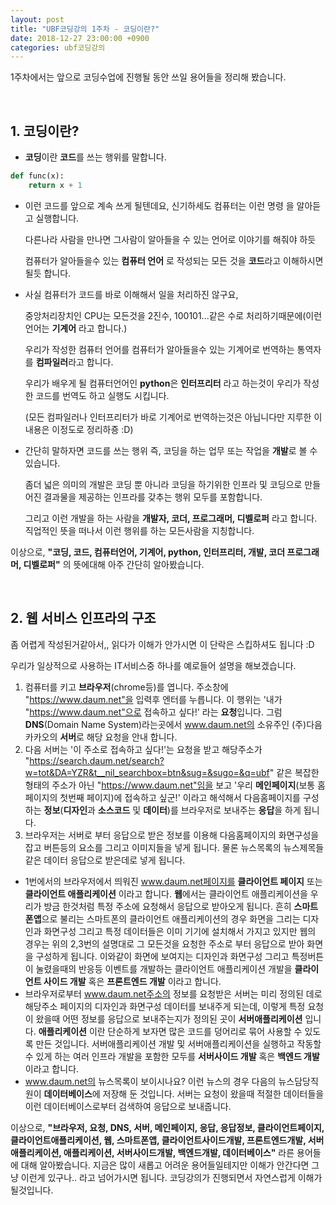 ```yaml
---
layout: post
title: "UBF코딩강의 1주차 - 코딩이란?"
date: 2018-12-27 23:00:00 +0900
categories: ubf코딩강의
---
```


1주차에서는 앞으로 코딩수업에 진행될 동안 쓰일 용어들을 정리해 봤습니다. 

<br/>

## 1. 코딩이란?

+ **코딩**이란 **코드**를 쓰는 행위를 말합니다.

```python
def func(x):
    return x + 1
```

+ 이런 코드를 앞으로 계속 쓰게 될텐데요, 신기하세도 컴퓨터는 이런 명령 을 알아듣고 실행합니다.

  다른나라 사람을 만나면 그사람이 알아들을 수 있는 언어로 이야기를 해줘야 하듯 

  컴퓨터가 알아들을수 있는 **컴퓨터 언어** 로 작성되는 모든 것을 **코드**라고 이해하시면 될듯 합니다.

+ 사실 컴퓨터가 코드를 바로 이해해서 일을 처리하진 않구요,

  중앙처리장치인 CPU는 모든것을 2진수, 100101...같은 수로 처리하기때문에(이런 언어는 **기계어** 라고 합니다.)

  우리가 작성한 컴퓨터 언어를 컴퓨터가 알아들을수 있는 기계어로 번역하는 통역자를 **컴파일러**라고 합니다.

  우리가 배우게 될 컴퓨터언어인 **python**은 **인터프리터** 라고 하는것이 우리가 작성한 코드를 번역도 하고 실행도 시킵니다.

  (모든 컴파일러나 인터프리터가 바로 기계어로 번역하는것은 아닙니다만 지루한 이 내용은 이정도로 정리하죵 :D)

+ 간단히 말하자면 코드를 쓰는 행위 즉, 코딩을 하는 업무 또는 작업을 **개발**로 볼 수 있습니다.

  좀더 넓은 의미의 개발은 코딩 뿐 아니라 코딩을 하기위한 인프라 및 코딩으로 만들어진 결과물을 제공하는 인프라를 갖추는 행위 모두를 포함합니다.

  그리고 이런 개발을 하는 사람을 **개발자, 코더, 프로그래머, 디벨로퍼** 라고 합니다. 직업적인 뜻을 떠나서 이런 행위를 하는 모든사람을 지칭합니다.

이상으로, **"코딩, 코드, 컴퓨터언어, 기계어, python, 인터프리터, 개발, 코더 프로그래머, 디벨로퍼"** 의 뜻에대해 아주 간단히 알아봤습니다.

<br/>

## 2. 웹 서비스 인프라의 구조

좀 어렵게 작성된거같아서,, 읽다가 이해가 안가시면 이 단락은 스킵하셔도 됩니다 :D

우리가 일상적으로 사용하는 IT서비스중 하나를 예로들어 설명을 해보겠습니다.

1. 컴퓨터를 키고 **브라우저**(chrome등)를 엽니다. 주소창에 "https://www.daum.net"을 입력후 엔터를 누릅니다. 이 행위는 '내가 "https://www.daum.net"으로 접속하고 싶다!' 라는 **요청**입니다. 그럼 **DNS**(Domain Name System)라는곳에서 www.daum.net의 소유주인 (주)다음카카오의 **서버**로 해당 요청을 안내 합니다.
2. 다음 서버는 '이 주소로 접속하고 싶다!'는 요청을 받고 해당주소가 "https://search.daum.net/search?w=tot&DA=YZR&t__nil_searchbox=btn&sug=&sugo=&q=ubf" 같은 복잡한 형태의 주소가 아닌 "https://www.daum.net"임을 보고 '우리 **메인페이지**(보통 홈페이지의 첫번째 페이지)에 접속하고 싶군!' 이라고 해석해서 다음홈페이지를 구성하는 **정보**(**디자인**과 **소스코드** 및 **데이터**)를 브라우저로 보내주는 **응답**을 하게 됩니다.
3. 브라우저는 서버로 부터 응답으로 받은 정보를 이용해 다음홈페이지의 화면구성을 잡고 버튼등의 요소를 그리고 이미지들을 넣게 됩니다. 물론 뉴스목록의 뉴스제목들 같은 데이터 응답으로 받은데로 넣게 됩니다.

+ 1번에서의 브라우저에서 띄워진 www.daum.net페이지를 **클라이언트 페이지** 또는 **클라이언트 애플리케이션** 이라고 합니다. **웹**에서는 클라이언트 애플리케이션을 우리가 방금 한것처럼 특정 주소에 요청해서 응답으로 받아오게 됩니다. 흔히 **스마트폰앱**으로 불리는 스마트폰의 클라이언트 애플리케이션의 경우 화면을 그리는 디자인과 화면구성 그리고 특정 데이터들은 이미 기기에 설치해서 가지고 있지만 웹의 경우는 위의 2,3번의 설명대로 그 모든것을 요청한 주소로 부터 응답으로 받아 화면을 구성하게 됩니다. 이와같이 화면에 보여지는 디자인과 화면구성 그리고 특정버튼이 눌렸을때의 반응등 이벤트를 개발하는 클라이언트 애플리케이션 개발을 **클라이언트 사이드 개발** 혹은 **프론트엔드 개발** 이라고 합니다.
+ 브라우저로부터 www.daum.net주소의 정보를 요청받은 서버는 미리 정의된 데로 해당주소 페이지의 디자인과 화면구성 데이터를 보내주게 되는데, 이렇게 특정 요청이 왔을때 어떤 정보를 응답으로 보내주는지가 정의된 곳이 **서버애플리케이션** 입니다. **애플리케이션** 이란 단순하게 보자면 많은 코드를 덩어리로 묶어 사용할 수 있도록 만든 것입니다.  서버애플리케이션 개발 및 서버애플리케이션을 실행하고 작동할 수 있게 하는 여러 인프라 개발을 포함한 모두를 **서버사이드 개발** 혹은 **백엔드 개발** 이라고 합니다.
+ www.daum.net의 뉴스목록이 보이시나요? 이런 뉴스의 경우 다음의 뉴스담당직원이 **데이터베이스**에 저장해 둔 것입니다. 서버는 요청이 왔을때 적절한 데이터들을 이런 데이터베이스로부터 검색하여 응답으로 보내줍니다.

이상으로, **"브라우저, 요청, DNS, 서버, 메인페이지, 응답, 응답정보, 클라이언트페이지, 클라이언트애플리케이션, 웹, 스마트폰앱, 클라이언트사이드개발, 프론트엔드개발, 서버애플리케이션, 애플리케이션, 서버사이드개발, 백엔드개발, 데이터베이스"** 라른 용어들에 대해 알아봤습니다. 지금은 많이 새롭고 어려운 용어들일테지만 이해가 안간다면 그냥 이런게 있구나.. 라고 넘어가시면 됩니다. 코딩강의가 진행되면서 자연스럽게 이해가 될것입니다. 